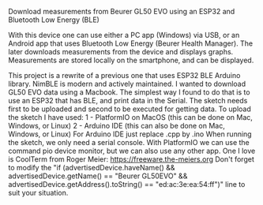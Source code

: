 Download measurements from Beurer GL50 EVO using an ESP32 and Bluetooth Low Energy (BLE)

With this device one can use either a PC app (Windows) via USB, or an Android app that uses Bluetooth Low Energy (Beurer Health Manager). The later downloads measurements from the device and displays graphs. Measurements are stored locally on the smartphone, and can be displayed.

This project is a rewrite of a previous one that uses ESP32 BLE Arduino library.
NimBLE is modern and actively maintained.
I wanted to download GL50 EVO data using a Macbook.
The simplest way I found to do that is to use an ESP32 that has BLE, and print data in the Serial.
The sketch needs first to be uploaded and second to be executed for getting data.
To upload the sketch I have used:
1 - PlatformIO on MacOS (this can be done on Mac, Windows, or Linux)
2 - Arduino IDE (this can also be done on Mac, Windows, or Linux)
For Arduino IDE just replace .cpp by .ino
When running the sketch, we only need a serial console.
With PlatformIO we can use the command pio device monitor, but we can also use any other app. One I love is CoolTerm from Roger Meier: https://freeware.the-meiers.org
Don't forget to modify the "if (advertisedDevice.haveName() && advertisedDevice.getName() == "Beurer GL50EVO" && advertisedDevice.getAddress().toString() == "ed:ac:3e:ea:54:ff")" line to suit your situation.
